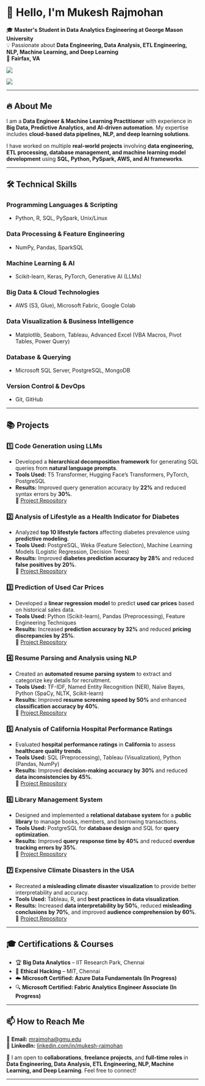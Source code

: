 # 👋 Hello, I'm Mukesh Rajmohan  
🎓 **Master's Student in Data Analytics Engineering at George Mason University**  
💡 Passionate about **Data Engineering, Data Analysis, ETL Engineering, NLP, Machine Learning, and Deep Learning**  
📍 **Fairfax, VA**  

<a href="https://www.linkedin.com/in/mukesh-rajmohan-7322a9218/"><img src="https://img.shields.io/badge/-LinkedIn-0072b1?&style=for-the-badge&logo=linkedin&logoColor=white" /></a>

<a href="https://github.com/MukeshRajmohan"><img src="https://img.shields.io/badge/-GitHub-000000?&style=for-the-badge&logo=github&logoColor=white" /></a>

---

## 🔥 **About Me**  
I am a **Data Engineer & Machine Learning Practitioner** with experience in **Big Data, Predictive Analytics, and AI-driven automation**. My expertise includes **cloud-based data pipelines, NLP, and deep learning solutions**.  

I have worked on multiple **real-world projects** involving **data engineering, ETL processing, database management, and machine learning model development** using **SQL, Python, PySpark, AWS, and AI frameworks**.  

---

## 🛠 **Technical Skills**  

### **Programming Languages & Scripting**  
- Python, R, SQL, PySpark, Unix/Linux  

### **Data Processing & Feature Engineering**  
- NumPy, Pandas, SparkSQL  

### **Machine Learning & AI**  
- Scikit-learn, Keras, PyTorch, Generative AI (LLMs)  

### **Big Data & Cloud Technologies**  
- AWS (S3, Glue), Microsoft Fabric, Google Colab  

### **Data Visualization & Business Intelligence**  
- Matplotlib, Seaborn, Tableau, Advanced Excel (VBA Macros, Pivot Tables, Power Query)  

### **Database & Querying**  
- Microsoft SQL Server, PostgreSQL, MongoDB  

### **Version Control & DevOps**  
- Git, GitHub  

---

## 📚 **Projects**  

### **1️⃣ Code Generation using LLMs**  
- Developed a **hierarchical decomposition framework** for generating SQL queries from **natural language prompts**.  
- **Tools Used:** T5 Transformer, Hugging Face’s Transformers, PyTorch, PostgreSQL  
- **Results:** Improved query generation accuracy by **22%** and reduced syntax errors by **30%**.  
🔗 [Project Repository](https://github.com/MukeshRajmohan/Code-Generation-using-LLMs)  

### **2️⃣ Analysis of Lifestyle as a Health Indicator for Diabetes**  
- Analyzed **top 10 lifestyle factors** affecting diabetes prevalence using **predictive modeling**.  
- **Tools Used:** PostgreSQL, Weka (Feature Selection), Machine Learning Models (Logistic Regression, Decision Trees)  
- **Results:** Improved **diabetes prediction accuracy by 28%** and reduced **false positives by 20%**.  
🔗 [Project Repository](https://github.com/MukeshRajmohan/Analysis-of-Lifestyle-as-a-Health-Indicator-for-Diabetes)  

### **3️⃣ Prediction of Used Car Prices**  
- Developed a **linear regression model** to predict **used car prices** based on historical sales data.  
- **Tools Used:** Python (Scikit-learn), Pandas (Preprocessing), Feature Engineering Techniques  
- **Results:** Increased **prediction accuracy by 32%** and reduced **pricing discrepancies by 25%**.  
🔗 [Project Repository](https://github.com/MukeshRajmohan/Prediction_of_Used_Car_Prices)  

### **4️⃣ Resume Parsing and Analysis using NLP**  
- Created an **automated resume parsing system** to extract and categorize key details for recruitment.  
- **Tools Used:** TF-IDF, Named Entity Recognition (NER), Naïve Bayes, Python (SpaCy, NLTK, Scikit-learn)  
- **Results:** Improved **resume screening speed by 50%** and enhanced **classification accuracy by 40%**.  
🔗 [Project Repository](https://github.com/MukeshRajmohan/Resume_Parsing_Using_NLP_Techniques)  

### **5️⃣ Analysis of California Hospital Performance Ratings**  
- Evaluated **hospital performance ratings** in **California** to assess **healthcare quality trends**.  
- **Tools Used:** SQL (Preprocessing), Tableau (Visualization), Python (Pandas, NumPy)  
- **Results:** Improved **decision-making accuracy by 30%** and reduced **data inconsistencies by 45%**.  
🔗 [Project Repository](https://github.com/MukeshRajmohan/Analysis_Of_California_Hospital_Performance_Ratings)  

### **6️⃣ Library Management System**  
- Designed and implemented a **relational database system** for a **public library** to manage books, members, and borrowing transactions.  
- **Tools Used:** PostgreSQL for **database design** and SQL for **query optimization**.  
- **Results:** Improved **query response time by 40%** and reduced **overdue tracking errors by 35%**.  
🔗 [Project Repository](https://github.com/MukeshRajmohan/Library_Management_System)  

### **7️⃣ Expensive Climate Disasters in the USA**  
- Recreated **a misleading climate disaster visualization** to provide better interpretability and accuracy.  
- **Tools Used:** Tableau, R, and **best practices in data visualization**.  
- **Results:** Increased **data interpretability by 50%**, reduced **misleading conclusions by 70%**, and improved **audience comprehension by 60%**.  
🔗 [Project Repository](https://github.com/MukeshRajmohan/Expensive_Climate_Disasters_in_USA)  

---

## 🎓 **Certifications & Courses**  
- 🏆 **Big Data Analytics** – IIT Research Park, Chennai  
- 🔐 **Ethical Hacking** – MIT, Chennai
- ☁️ **Microsoft Certified: Azure Data Fundamentals (In Progress)**  
- 🔍 **Microsoft Certified: Fabric Analytics Engineer Associate (In Progress)**  

---

## 📫 **How to Reach Me**  
📧 **Email:** [mrajmoha@gmu.edu](mailto:mrajmoha@gmu.edu)  
🔗 **LinkedIn:** [linkedin.com/in/mukesh-rajmohan](https://www.linkedin.com/in/mukesh-rajmohan-7322a9218)  

🚀 I am open to **collaborations**, **freelance projects**, and **full-time roles** in **Data Engineering, Data Analysis, ETL Engineering, NLP, Machine Learning, and Deep Learning**. Feel free to connect!  

---
